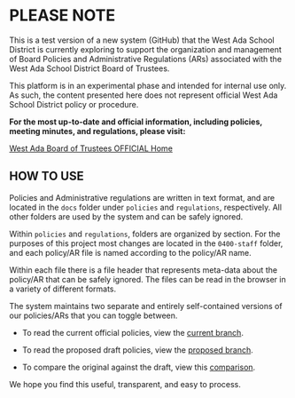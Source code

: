 # PLEASE NOTE

This is a test version of a new system (GitHub) that the West Ada School District is currently exploring to support the organization and management of Board Policies and Administrative Regulations (ARs) associated with the West Ada School District Board of Trustees.

This platform is in an experimental phase and intended for internal use only. As such, the content presented here does not represent official West Ada School District policy or procedure.

**For the most up-to-date and official information, including policies, meeting minutes, and regulations, please visit:**

[West Ada Board of Trustees OFFICIAL Home](https://simbli.eboardsolutions.com/index.aspx?S=36031062)

## HOW TO USE

Policies and Administrative regulations are written in text format, and are located in the `docs` folder under `policies` and `regulations`, respectively.  All other folders are used by the system and can be safely ignored.

Within `policies` and `regulations`, folders are organized by section.  For the purposes of this project most changes are located in the `0400-staff` folder, and each policy/AR file is named according to the policy/AR name.  

Within each file there is a file header that represents meta-data about the policy/AR that can be safely ignored. The files can be read in the browser in a variety of different formats.  

The system maintains two separate and entirely self-contained versions of our policies/ARs that you can toggle between.

- To read the current official policies, view the [current branch](https://github.com/westada/section-400-hr-policy-review/tree/current).

- To read the proposed draft policies, view the [proposed branch](https://github.com/westada/section-400-hr-policy-review/tree/proposed). 

- To compare the original against the draft, view this [comparison](https://github.com/westada/section-400-hr-policy-review/compare/current...proposed).

We hope you find this useful, transparent, and easy to process.

